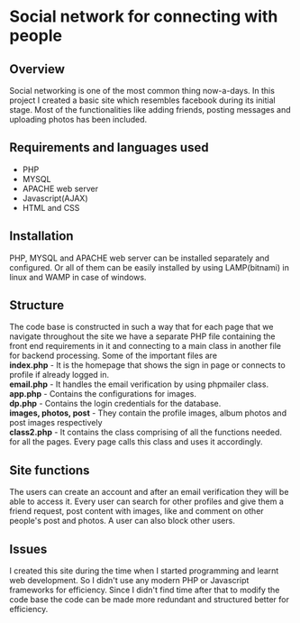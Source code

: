# Social network for connecting with people

## Overview

Social networking is one of the most common thing now-a-days.  In this project I created a basic site which resembles facebook during its initial stage.  Most of the functionalities like adding friends, posting messages and uploading photos has been included.

## Requirements and languages used

 - PHP
 - MYSQL
 - APACHE web server
 - Javascript(AJAX)
 - HTML and CSS

## Installation

PHP, MYSQL and APACHE web server can be installed separately and configured.  Or all of them can be easily installed by using LAMP(bitnami) in linux and WAMP in case of windows.

## Structure

The code base is constructed in such a way that for each page that we navigate throughout the site we have a separate PHP file containing the front end requirements in it and connecting to a main class in another
file for backend processing. Some of the important files are<br>
**index.php** - It is the homepage that shows the sign in page or connects to profile if already logged in.<br>
**email.php** - It handles the email verification by using phpmailer class.<br>
**app.php** - Contains the configurations for images.<br>
**dp.php** - Contains the login credentials for the database. <br>
**images, photos, post** - They contain the profile images, album photos and post images respectively <br>
**class2.php** - It contains the class comprising of all the functions needed.
for all the pages.  Every page calls this class and uses it accordingly. <br>

## Site functions

The users can create an account and after an email verification they will be able to access it.  Every user can search for other profiles and give them a friend request, post content with images, like and comment on other people's post and photos.  A user can also block other users.


## Issues
I created this site during the time when I started programming and learnt web development.  So I didn't use any modern PHP or Javascript frameworks for efficiency.  Since I didn't find time after that to modify the code base the code can be made more redundant and structured better for efficiency. 
